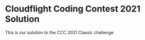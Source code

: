 # Cloudflight Coding Contest 2021 Solution

This is our solution to the CCC 2021 Classic challenge.
